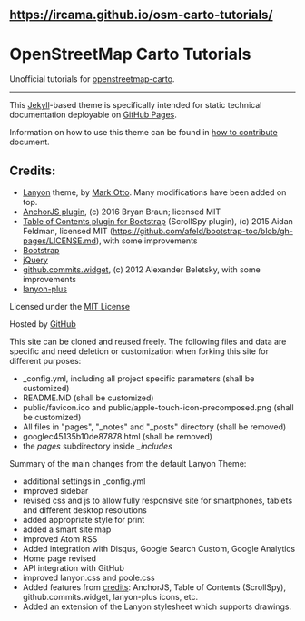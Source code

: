 ## https://ircama.github.io/osm-carto-tutorials/

# OpenStreetMap Carto Tutorials

Unofficial tutorials for [openstreetmap-carto](https://github.com/gravitystorm/openstreetmap-carto).

-------------

This [Jekyll](http://jekyllrb.com/)-based theme is specifically intended for static technical documentation deployable on [GitHub Pages](https://pages.github.com/).

Information on how to use this theme can be found in [how to contribute](https://github.com/Ircama/osm-carto-tutorials/blob/gh-pages/_notes/how-to-contribute.md) document.

## Credits:

* [Lanyon](http://lanyon.getpoole.com) theme, by [Mark Otto](https://github.com/mdo). Many modifications have been added on top.
* [AnchorJS plugin](https://github.com/bryanbraun/anchorjs), (c) 2016 Bryan Braun; licensed MIT
* [Table of Contents plugin for Bootstrap](https://afeld.github.io/bootstrap-toc/) (ScrollSpy plugin), (c) 2015 Aidan Feldman, licensed MIT (https://github.com/afeld/bootstrap-toc/blob/gh-pages/LICENSE.md), with some improvements
* [Bootstrap](getbootstrap.com)
* [jQuery](https://jquery.com/)
* [github.commits.widget](https://github.com/alexanderbeletsky/github-commits-widget), (c) 2012 Alexander Beletsky, with some improvements
* [lanyon-plus](https://github.com/dyndna/lanyon-plus)

Licensed under the [MIT License](http://opensource.org/licenses/MIT)

Hosted by [GitHub](https://github.com)

This site can be cloned and reused freely. The following files and data are specific and need deletion or customization when forking this site for different purposes:

- _config.yml, including all project specific parameters (shall be customized)
- README.MD (shall be customized)
- public/favicon.ico and public/apple-touch-icon-precomposed.png (shall be customized)
- All files in "pages", "_notes" and "_posts" directory (shall be removed)
- googlec45135b10de87878.html (shall be removed)
- the *pages* subdirectory inside *_includes*

Summary of the main changes from the default Lanyon Theme:

 * additional settings in _config.yml
 * improved sidebar
 * revised css and js to allow fully responsive site for smartphones, tablets and different desktop resolutions
 * added appropriate style for print
 * added a smart site map
 * improved Atom RSS
 * Added integration with Disqus, Google Search Custom, Google Analytics
 * Home page revised
 * API integration with GitHub
 * improved lanyon.css and poole.css
 * Added features from [credits](https://github.com/ircama/osm-carto-tutorials/tree/gh-pages#credits): AnchorJS, Table of Contents (ScrollSpy), github.commits.widget, lanyon-plus icons, etc.
 * Added an extension of the Lanyon stylesheet which supports drawings.
 